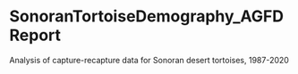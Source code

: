 # SonoranTortoiseDemography_AGFDReport
Analysis of capture-recapture data for Sonoran desert tortoises, 1987-2020
